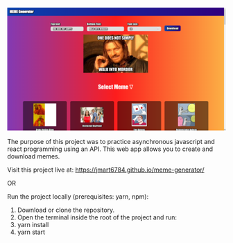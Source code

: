 ![screen shot](screenshot.png)

The purpose of this project was to practice asynchronous javascript and react programming using an API. This web app allows you to create and download memes.

Visit this project live at: https://jmart6784.github.io/meme-generator/

OR

Run the project locally (prerequisites: yarn, npm):

1. Download or clone the repository.
2. Open the terminal inside the root of the project and run:
3. yarn install
4. yarn start
